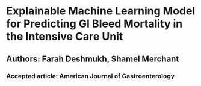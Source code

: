 # Explainable Machine Learning Model for Predicting GI Bleed Mortality in the Intensive Care Unit
## Authors: Farah Deshmukh, Shamel Merchant
### Accepted article: American Journal of Gastroenterology

